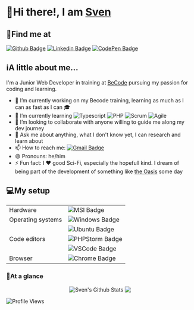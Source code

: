 # :wave:Hi there!, I am [Sven](https://github.com/Sven-I-Am)

## :round_pushpin:Find me at

[![Github Badge](https://img.shields.io/badge/-Github-black?style=flat-square&logo=github&logoColor=white&link=https://github.com/Sven-I-Am/)](https://github.com/Sven-I-Am)
[![Linkedin Badge](https://img.shields.io/badge/-LinkedIn-blue?style=flat-square&logo=Linkedin&logoColor=white&link=https://www.linkedin.com/in/sven-vander-mierde/)](https://www.linkedin.com/in/sven-vander-mierde)
[![CodePen Badge](https://img.shields.io/badge/-CodePen-lightgrey?style=flat-square&logo=CodePen&logoColor=white&link=https://codepen.io/sven-i-am/)](https://codepen.io/sven-i-am)

## :information_source:A little about me...

I'm a Junior Web Developer in training at [BeCode](https://becode.org/) pursuing my passion for coding and learning.

- 🔭 I’m currently working on my Becode training, learning as much as I can as fast as I can :mortar_board:
- 🌱 I’m currently learning ![Typescript](https://img.shields.io/badge/-TypeScript-blue?style=flat-square&logo=typescript&logoColor=white) ![PHP](https://img.shields.io/badge/-Php-lightslategray?style=flat-square&logo=php&logoColor=white) ![Scrum](https://img.shields.io/badge/-Scrum-darkblue?style=flat-square&logo=scrum&logoColor=white) ![Agile](https://img.shields.io/badge/-Agile-lightblue?style=flat-square&logo=agile&logoColor=black)
- 👯 I’m looking to collaborate with anyone willing to guide me along my dev journey
- 💬 Ask me about anything, what I don't know yet, I can research and learn about
- 📫 How to reach me: [![Gmail Badge](https://img.shields.io/badge/-Gmail-d14836?style=flat-square&logo=Gmail&logoColor=white&link=mailto:sven.vander.mierde@gmail.com)](mailto:sven.vander.mierde@gmail.com)
- 😄 Pronouns: he/him
- ⚡ Fun fact: I ❤️ good Sci-Fi, especially the hopefull kind. I dream of being part of the development of something like [the Oasis](https://readyplayerone.fandom.com/wiki/OASIS) some day

## :computer:My setup

|                   |                                                                                                                               |
| ----------------- | ----------------------------------------------------------------------------------------------------------------------------- |
| Hardware          | ![MSI Badge](https://img.shields.io/badge/-MSI%20GF75-red?style=flat-square&logo=msi&logoColor=white)                         |
| Operating systems | ![Windows Badge](https://img.shields.io/badge/-Windows%2010-blue?style=flat-square&logo=windows&logoColor=white)              |
|                   | ![Ubuntu Badge](https://img.shields.io/badge/-Ubuntu%2020.04-purple?style=flat-square&logo=ubuntu&logoColor=white)            |
| Code editors      | ![PHPStorm Badge](https://img.shields.io/badge/-PHPStorm-mediumslateblue?style=flat-square&logo=phpstorm&logoColor=white)     |
|                   | ![VSCode Badge](https://img.shields.io/badge/-VS%20Code-dodgerblue?style=flat-square&logo=visual-studio-code&logoColor=white) |
| Browser           | ![Chrome Badge](https://img.shields.io/badge/-Chrome-dodgerblue?style=flat-square&logo=google-chrome&logoColor=white)         |

### :rocket:At a glance

<p align="center">
<img align="center" src="https://github-readme-stats.vercel.app/api?username=Sven-I-Am&show_icons=true&line_height=21&theme=react" alt="Sven's Github Stats" />
<img align="center" src="https://github-readme-stats.vercel.app/api/top-langs/?username=Sven-I-Am&theme=react&line_height=27&layout=compact" />
</p>

![Profile Views](https://komarev.com/ghpvc/?username=Sven-I-Am)
